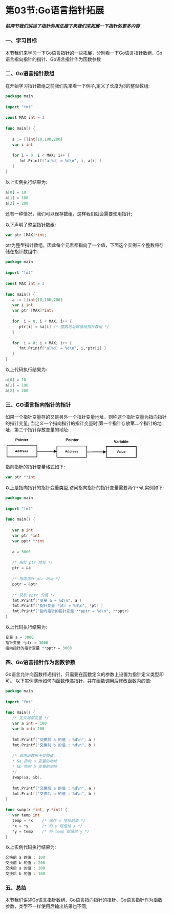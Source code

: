 # 第03节:Go语言指针拓展

##### 前两节我们讲述了指针的用法接下来我们来拓展一下指针的更多内容

### 一、学习目标

本节我们来学习一下Go语言指针的一些拓展，分别看一下Go语言指针数组、Go语言指向指针的指针、Go语言指针作为函数参数

### 二、Go语言指针数组

在开始学习指针数组之前我们先来看一下例子,定义了长度为3的整型数组:

```go
package main

import "fmt"

const MAX int = 3

func main() {

   a := []int{10,100,200}
   var i int

   for i = 0; i < MAX; i++ {
      fmt.Printf("a[%d] = %d\n", i, a[i] )
   }
}
```

以上实例执行结果为:

```go
a[0] = 10
a[1] = 100
a[2] = 200
```

还有一种情况，我们可以保存数组，这样我们就会需要使用指针;

以下声明了整型指针数组:

```go
var ptr [MAX]*int;
```

ptr为整型指针数组。因此每个元素都指向了一个值，下面这个实例三个整数将存储在指针数组中:

```go
package main

import "fmt"

const MAX int = 3

func main() {
   a := []int{10,100,200}
   var i int
   var ptr [MAX]*int;

   for  i = 0; i < MAX; i++ {
      ptr[i] = &a[i] /* 整数地址赋值给指针数组 */
   }

   for  i = 0; i < MAX; i++ {
      fmt.Printf("a[%d] = %d\n", i,*ptr[i] )
   }
}
```

以上代码执行结果为:

```go
a[0] = 10
a[1] = 100
a[2] = 200
```

### 三、GO语言指向指针的指针

如果一个指针变量存的又是另外一个指针变量地址，则称这个指针变量为指向指针的指针变量;
当定义一个指向指针的指针变量时,第一个指针存放第二个指针的地址，第二个指针存放变量的地址:

![iamge](../images/0301_polnter.png)

指向指针的指针变量格式如下:

```go
var ptr **int
```

以上是指向指针的指针变量类型,访问指向指针的指针变量需要两个`*`号,实例如下:

```go
package main

import "fmt"

func main() {

   var a int
   var ptr *int
   var pptr **int

   a = 3000

   /* 指针 ptr 地址 */
   ptr = &a

   /* 指向指针 ptr 地址 */
   pptr = &ptr

   /* 获取 pptr 的值 */
   fmt.Printf("变量 a = %d\n", a )
   fmt.Printf("指针变量 *ptr = %d\n", *ptr )
   fmt.Printf("指向指针的指针变量 **pptr = %d\n", **pptr)
}
```

以上代码执行结果为:

```go
变量 a = 3000
指针变量 *ptr = 3000
指向指针的指针变量 **pptr = 3000
```

### 四、Go语言指针作为函数参数

Go语言允许向函数传递指针，只需要在函数定义的参数上设置为指针定义类型即可。
以下实例演示如何向函数传递指针，并在函数调用后修改函数内的值:

```go
package main

import "fmt"

func main() {
   /* 定义局部变量 */
   var a int = 100
   var b int= 200

   fmt.Printf("交换前 a 的值 : %d\n", a )
   fmt.Printf("交换前 b 的值 : %d\n", b )

   /* 调用函数用于交换值
   * &a 指向 a 变量的地址
   * &b 指向 b 变量的地址
   */
   swap(&a, &b);

   fmt.Printf("交换后 a 的值 : %d\n", a )
   fmt.Printf("交换后 b 的值 : %d\n", b )
}

func swap(x *int, y *int) {
   var temp int
   temp = *x    /* 保存 x 地址的值 */
   *x = *y      /* 将 y 赋值给 x */
   *y = temp    /* 将 temp 赋值给 y */
}
```

以上实例代码执行结果为:

```go
交换前 a 的值 : 100
交换前 b 的值 : 200
交换后 a 的值 : 200
交换后 b 的值 : 100
```

### 五、总结

本节我们讲述Go语言指针数组、Go语言指向指针的指针、Go语言指针作为函数参数，类型不一样使用后输出结果也不同;